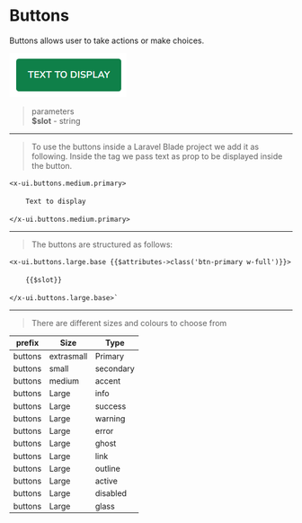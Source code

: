 # Buttons

Buttons allows user to take actions or make choices.

![image](./../../_media/examples/buttons/primary.png)
> parameters <br>
**$slot** - string
---

> To use the buttons inside a Laravel Blade project we add it as following. Inside the tag we pass text as prop to be displayed inside the button.

```blade
<x-ui.buttons.medium.primary>

    Text to display

</x-ui.buttons.medium.primary>
```


---
> The buttons are structured as follows:
```blade
<x-ui.buttons.large.base {{$attributes->class('btn-primary w-full')}}>

    {{$slot}}

</x-ui.buttons.large.base>`
```
---
> There are different sizes and colours to choose from


| prefix  | Size       | Type      |
|---------|------------|-----------|
| buttons | extrasmall | Primary   |
| buttons | small      | secondary |
| buttons | medium     | accent    |
| buttons | Large      | info      |
| buttons | Large      | success   |
| buttons | Large      | warning   |
| buttons | Large      | error     |
| buttons | Large      | ghost     |
| buttons | Large      | link      |
| buttons | Large      | outline   |
| buttons | Large      | active    |
| buttons | Large      | disabled  |
| buttons | Large      | glass     |